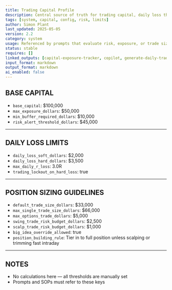 ```yaml
---
title: Trading Capital Profile  
description: Central source of truth for trading capital, daily loss thresholds, position sizing rules, and exposure limits  
tags: [system, capital, config, risk, limits]  
author: Simon Plant  
last_updated: 2025-05-05  
version: 2.2  
category: system  
usage: Referenced by prompts that evaluate risk, exposure, or trade sizing against capital constraints  
status: stable  
requires: []  
linked_outputs: [capital-exposure-tracker, copilot, generate-daily-trade-log]  
input_format: markdown  
output_format: markdown  
ai_enabled: false  
---
```


## BASE CAPITAL

- `base_capital`: $100,000  
- `max_exposure_dollars`: $50,000  
- `min_buffer_required_dollars`: $10,000  
- `risk_alert_threshold_dollars`: $45,000  

---

## DAILY LOSS LIMITS

- `daily_loss_soft_dollars`: $2,000  
- `daily_loss_hard_dollars`: $3,500  
- `max_daily_r_loss`: 3.0R  
- `trading_lockout_on_hard_loss`: true  

---

## POSITION SIZING GUIDELINES

- `default_trade_size_dollars`: $33,000  
- `max_single_trade_size_dollars`: $66,000  
- `max_options_trade_dollars`: $5,000  
- `swing_trade_risk_budget_dollars`: $2,500  
- `scalp_trade_risk_budget_dollars`: $1,000  
- `big_idea_override_allowed`: true  
- `position_building_rule`: Tier in to full position unless scalping or trimming fast intraday  

---

## NOTES

- No calculations here — all thresholds are manually set  
- Prompts and SOPs must refer to these keys  